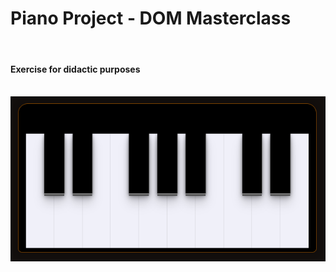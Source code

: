 <h1 align="left"> Piano Project - DOM Masterclass </h1>

</br>

#### Exercise for didactic purposes

</br>

<img src="./image/piano.png" align="center" alt="piano keyboard">

